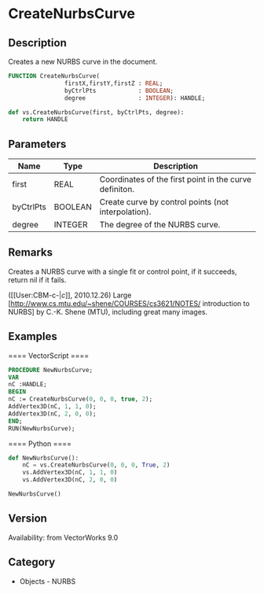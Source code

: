 # CreateNurbsCurve

## Description
Creates a new NURBS curve in the document.

```pascal
FUNCTION CreateNurbsCurve(
				firstX,firstY,firstZ : REAL;
				byCtrlPts            : BOOLEAN;
				degree               : INTEGER): HANDLE;
```

```python
def vs.CreateNurbsCurve(first, byCtrlPts, degree):
    return HANDLE
```

## Parameters
|Name|Type|Description|
|---|---|---|
|first|REAL|Coordinates of the first point in the curve definiton.|
|byCtrlPts|BOOLEAN|Create curve by control points (not interpolation).|
|degree|INTEGER|The degree of the NURBS curve.|

## Remarks
Creates a NURBS curve with a single fit or control point, if it succeeds, return nil if it fails.

([[User:CBM-c-|_c_]], 2010.12.26) Large [http://www.cs.mtu.edu/~shene/COURSES/cs3621/NOTES/ introduction to NURBS] by C.-K. Shene (MTU), including great many images.

## Examples
==== VectorScript ====
```pascal
PROCEDURE NewNurbsCurve;
VAR
nC :HANDLE;
BEGIN
nC := CreateNurbsCurve(0, 0, 0, true, 2);
AddVertex3D(nC, 1, 1, 0);
AddVertex3D(nC, 2, 0, 0);
END;
RUN(NewNurbsCurve);
```
==== Python ====
```python
def NewNurbsCurve():
	nC = vs.CreateNurbsCurve(0, 0, 0, True, 2)
	vs.AddVertex3D(nC, 1, 1, 0)
	vs.AddVertex3D(nC, 2, 0, 0)

NewNurbsCurve()
```

## Version
Availability: from VectorWorks 9.0

## Category
* Objects - NURBS

